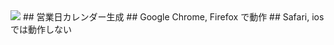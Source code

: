 <img src="https://img.shields.io/badge/-Javascript-F7DF1E.svg?logo=javascript&style=for-the-badge">
## 営業日カレンダー生成
## Google Chrome, Firefox で動作  
## Safari, ios では動作しない
